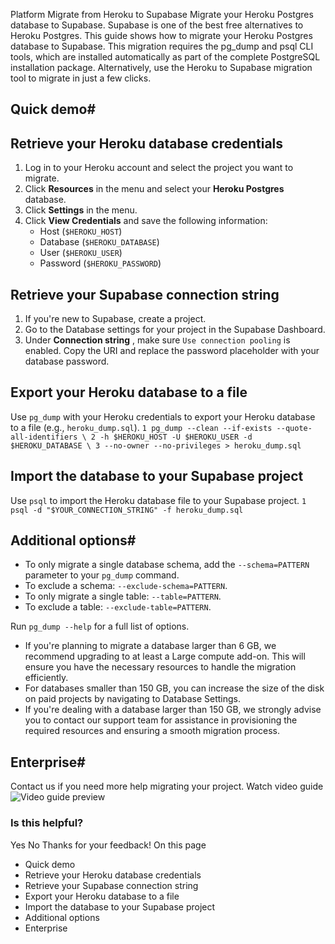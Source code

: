 Platform
Migrate from Heroku to Supabase
Migrate your Heroku Postgres database to Supabase.
Supabase is one of the best free alternatives to Heroku Postgres. This guide shows how to migrate your Heroku Postgres database to Supabase. This migration requires the pg_dump and psql CLI tools, which are installed automatically as part of the complete PostgreSQL installation package.
Alternatively, use the Heroku to Supabase migration tool to migrate in just a few clicks.
## Quick demo#
## Retrieve your Heroku database credentials #
  1. Log in to your Heroku account and select the project you want to migrate.
  2. Click **Resources** in the menu and select your **Heroku Postgres** database.
  3. Click **Settings** in the menu.
  4. Click **View Credentials** and save the following information: 
     * Host (`$HEROKU_HOST`)
     * Database (`$HEROKU_DATABASE`)
     * User (`$HEROKU_USER`)
     * Password (`$HEROKU_PASSWORD`)


## Retrieve your Supabase connection string #
  1. If you're new to Supabase, create a project.
  2. Go to the Database settings for your project in the Supabase Dashboard.
  3. Under **Connection string** , make sure `Use connection pooling` is enabled. Copy the URI and replace the password placeholder with your database password.


## Export your Heroku database to a file #
Use `pg_dump` with your Heroku credentials to export your Heroku database to a file (e.g., `heroku_dump.sql`).
`
1
pg_dump --clean --if-exists --quote-all-identifiers \
2
 -h $HEROKU_HOST -U $HEROKU_USER -d $HEROKU_DATABASE \
3
 --no-owner --no-privileges > heroku_dump.sql
`
## Import the database to your Supabase project #
Use `psql` to import the Heroku database file to your Supabase project.
`
1
psql -d "$YOUR_CONNECTION_STRING" -f heroku_dump.sql
`
## Additional options#
  * To only migrate a single database schema, add the `--schema=PATTERN` parameter to your `pg_dump` command.
  * To exclude a schema: `--exclude-schema=PATTERN`.
  * To only migrate a single table: `--table=PATTERN`.
  * To exclude a table: `--exclude-table=PATTERN`.


Run `pg_dump --help` for a full list of options.
  * If you're planning to migrate a database larger than 6 GB, we recommend upgrading to at least a Large compute add-on. This will ensure you have the necessary resources to handle the migration efficiently.
  * For databases smaller than 150 GB, you can increase the size of the disk on paid projects by navigating to Database Settings.
  * If you're dealing with a database larger than 150 GB, we strongly advise you to contact our support team for assistance in provisioning the required resources and ensuring a smooth migration process.


## Enterprise#
Contact us if you need more help migrating your project.
Watch video guide
![Video guide preview](https://supabase.com/docs/_next/image?url=https%3A%2F%2Fimg.youtube.com%2Fvi%2FxsRhPMphtZ4%2F0.jpg&w=3840&q=75&dpl=dpl_5AVonMATmKBFbLJyUpH1ntq7Jtjp)
### Is this helpful?
Yes No
Thanks for your feedback!
On this page
  * Quick demo
  * Retrieve your Heroku database credentials 
  * Retrieve your Supabase connection string 
  * Export your Heroku database to a file 
  * Import the database to your Supabase project 
  * Additional options
  * Enterprise


